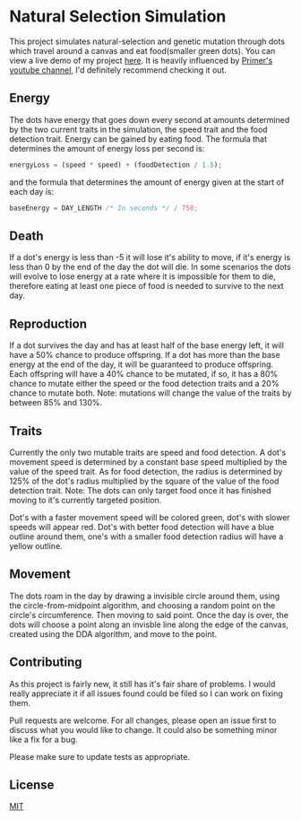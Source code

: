 # Natural Selection Simulation

This project simulates natural-selection and genetic mutation through dots which travel around a canvas and eat food(smaller green dots). You can view a live demo of my project [here](https://michael0mcc.github.io/natural-selection-simulation/). It is heavily influenced by [Primer's youtube channel](https://www.youtube.com/channel/UCKzJFdi57J53Vr_BkTfN3uQ), I'd definitely recommend checking it out.

## Energy

The dots have energy that goes down every second at amounts determined by the two current traits in the simulation, the speed trait and the food detection trait. Energy can be gained by eating food. The formula that determines the amount of energy loss per second is:

```javascript
energyLoss = (speed * speed) + (foodDetection / 1.5);
```

and the formula that determines the amount of energy given at the start of each day is:

```javascript
baseEnergy = DAY_LENGTH /* In seconds */ / 750;
```

## Death

If a dot's energy is less than -5 it will lose it's ability to move, if it's energy is less than 0 by the end of the day the dot will die. In some scenarios the dots will evolve to lose energy at a rate where it is impossible for them to die, therefore eating at least one piece of food is needed to survive to the next day.

## Reproduction

If a dot survives the day and has at least half of the base energy left, it will have a 50% chance to produce offspring. If a dot has more than the base energy at the end of the day, it will be guaranteed to produce offspring. Each offspring will have a 40% chance to be mutated, if so, it has a 80% chance to mutate either the speed or the food detection traits and a 20% chance to mutate both. Note: mutations will change the value of the traits by between 85% and 130%.

## Traits

Currently the only two mutable traits are speed and food detection. A dot's movement speed is determined by a constant base speed multiplied by the value of the speed trait. As for food detection, the radius is determined by 125% of the dot's radius multiplied by the square of the value of the food detection trait. Note: The dots can only target food once it has finished moving to it's currently targeted position.

Dot's with a faster movement speed will be colored green, dot's with slower speeds will appear red. Dot's with better food detection will have a blue outline around them, one's with a smaller food detection radius will have a yellow outline.

## Movement

The dots roam in the day by drawing a invisible circle around them, using the circle-from-midpoint algorithm, and choosing a random point on the circle's circumference. Then moving to said point. Once the day is over, the dots will choose a point along an invisble line along the edge of the canvas, created using the DDA algorithm, and move to the point.

## Contributing

As this project is fairly new, it still has it's fair share of problems. I would really appreciate it if all issues found could be filed so I can work on fixing them.

Pull requests are welcome. For all changes, please open an issue first to discuss what you would like to change. It could also be something minor like a fix for a bug.

Please make sure to update tests as appropriate.

## License

[MIT](https://choosealicense.com/licenses/mit/)